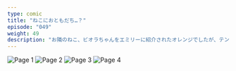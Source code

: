 ```yaml
---
type: comic
title: "ねこにおともだち…？"
episode: "049"
weight: 49
description: "お隣のねこ、ビオラちゃんをエミリーに紹介されたオレンジでしたが、テンパってダメになりました… 😭"
---
```


![Page 1](cut-1.jpg)
![Page 2](cut-2.jpg)
![Page 3](cut-3.jpg)
![Page 4](cut-4.jpg)
